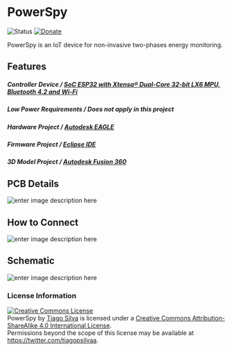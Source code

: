 # PowerSpy
![Status](https://img.shields.io/badge/Status-UnderDev-red.svg) [![Donate](https://img.shields.io/badge/Donate-Buy%20Me%20a%20Coffee-yellow.svg)](https://www.buymeacoffee.com/TiagoPaulaSilva)

PowerSpy is an IoT device for non-invasive two-phases energy monitoring.


## Features
##### Controller Device / [SoC ESP32 with Xtensa® Dual-Core 32-bit LX6 MPU, Bluetooth 4.2 and Wi-Fi](https://www.espressif.com/sites/default/files/documentation/esp32_datasheet_en.pdf)

##### Low Power Requirements / Does not apply in this project

##### Hardware Project / [Autodesk EAGLE](https://www.autodesk.com/products/eagle/free-download)

##### Firmware Project / [Eclipse IDE](https://www.eclipse.org/eclipseide/)

##### 3D Model Project / [Autodesk Fusion 360](https://www.autodesk.com/products/fusion-360/overview#banner)

## PCB Details
![enter image description here](https://lh3.googleusercontent.com/m9QqyJfR_f3-HWAX1IB625DZE9T8VkSU2J2_XCJezVrO8DOCeZCGFDNGWfR9vlJF8U0YfGIRv6g8Lw=s2000)

## How to Connect
![enter image description here](https://lh3.googleusercontent.com/HugnmxHnbU9tsVOp_1nKZY5oNI_aye506zYrn1BPDyA8mLoGkDU_Q7ljKt2AobxvQow89f0lQMVGlw=s2000)

## Schematic
![enter image description here](https://lh3.googleusercontent.com/FezRHeXiJ8NxWHYwz43uXWur2kJ8-Dr-AFNEujB44R5eYoGKj8gZyUDx6djPBlcZtZ34W24xNN9bCw=s2000)

### License Information
<a rel="license" href="http://creativecommons.org/licenses/by-sa/4.0/"><img alt="Creative Commons License" style="border-width:0" src="https://i.creativecommons.org/l/by-sa/4.0/88x31.png" /></a><br /><span xmlns:dct="http://purl.org/dc/terms/" property="dct:title">PowerSpy</span> by <a xmlns:cc="http://creativecommons.org/ns#" href="https://github.com/TiagoPaulaSilva" property="cc:attributionName" rel="cc:attributionURL">Tiago Silva</a> is licensed under a <a rel="license" href="http://creativecommons.org/licenses/by-sa/4.0/">Creative Commons Attribution-ShareAlike 4.0 International License</a>.<br />Permissions beyond the scope of this license may be available at <a xmlns:cc="http://creativecommons.org/ns#" href="https://twitter.com/tiagopsilvaa" rel="cc:morePermissions">https://twitter.com/tiagopsilvaa</a>.
